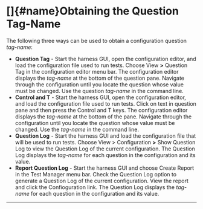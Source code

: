 <!---
  $Id$

  Copyright (c) 2001, 2024, Oracle and/or its affiliates. All rights reserved.
  DO NOT ALTER OR REMOVE COPYRIGHT NOTICES OR THIS FILE HEADER.

  This code is free software; you can redistribute it and/or modify it
  under the terms of the GNU General Public License version 2 only, as
  published by the Free Software Foundation.  Oracle designates this
  particular file as subject to the "Classpath" exception as provided
  by Oracle in the LICENSE file that accompanied this code.

  This code is distributed in the hope that it will be useful, but WITHOUT
  ANY WARRANTY; without even the implied warranty of MERCHANTABILITY or
  FITNESS FOR A PARTICULAR PURPOSE.  See the GNU General Public License
  version 2 for more details (a copy is included in the LICENSE file that
  accompanied this code).

  You should have received a copy of the GNU General Public License version
  2 along with this work; if not, write to the Free Software Foundation,
  Inc., 51 Franklin St, Fifth Floor, Boston, MA 02110-1301 USA.

  Please contact Oracle, 500 Oracle Parkway, Redwood Shores, CA 94065 USA
  or visit www.oracle.com if you need additional information or have any
  questions.
-->

# []{#name}Obtaining the Question Tag-Name

The following three ways can be used to obtain a configuration question *tag-name*:

-   **Question Tag** - Start the harness GUI, open the configuration editor, and load the
    configuration file used to run tests. Choose View **\>** Question Tag in the configuration
    editor menu bar. The configuration editor displays the *tag-name* at the bottom of the question
    pane. Navigate through the configuration until you locate the question whose value must be
    changed. Use the question *tag-name* in the command line.
-   **Control and T** - Start the harness GUI, open the configuration editor, and load the
    configuration file used to run tests. Click on text in question pane and then press the Control
    and T keys. The configuration editor displays the *tag-name* at the bottom of the pane. Navigate
    through the configuration until you locate the question whose value must be changed. Use the
    *tag-name* in the command line.
-   **Question Log** - Start the harness GUI and load the configuration file that will be used to
    run tests. Choose View \> Configuration **\>** Show Question Log to view the Question Log of the
    current configuration. The Question Log displays the *tag-name* for each question in the
    configuration and its value.
-   **Report Question Log** - Start the harness GUI and choose Create Report in the Test Manager
    menu bar. Check the Question Log option to generate a Question Log of the current configuration.
    View the report and click the Confioguration link. The Question Log displays the *tag-name* for
    each question in the configuration and its value.

----------------------------------------------------------------------------------------------------


